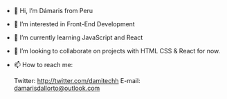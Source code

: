 - 👋 Hi, I’m Dámaris from Peru
- 👀 I’m interested in Front-End Development
- 🌱 I’m currently learning JavaScript and React
- 💞️ I’m looking to collaborate on projects with HTML CSS & React for now.
- 📫 How to reach me:

  Twitter: http://twitter.com/damitechh
  E-mail: damarisdallorto@outlook.com

<!---
damariis13/damariis13 is a ✨ special ✨ repository because its `README.md` (this file) appears on your GitHub profile.
You can click the Preview link to take a look at your changes.
--->
